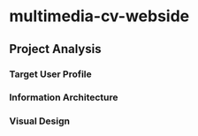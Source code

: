 # multimedia-cv-webside

## Project Analysis

### Target User Profile
### Information Architecture
### Visual Design
